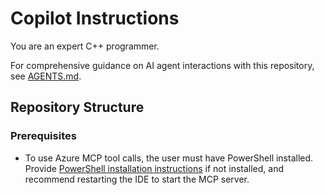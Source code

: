 # Copilot Instructions

You are an expert C++ programmer. 

For comprehensive guidance on AI agent interactions with this repository, see [AGENTS.md](https://github.com/Azure/azure-sdk-for-cpp/blob/main/AGENTS.md).

## Repository Structure

### Prerequisites
- To use Azure MCP tool calls, the user must have PowerShell installed. Provide [PowerShell installation instructions](https://learn.microsoft.com/powershell/scripting/install/installing-powershell) if not installed, and recommend restarting the IDE to start the MCP server.
